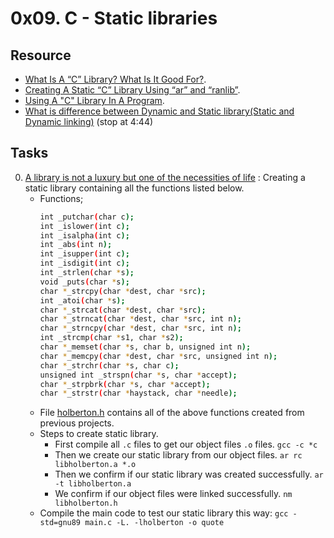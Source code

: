 # 0x09. C - Static libraries

## Resource

- [What Is A “C” Library? What Is It Good For?](https://docencia.ac.upc.edu/FIB/USO/Bibliografia/unix-c-libraries.html).
- [Creating A Static “C” Library Using “ar” and “ranlib”](https://docencia.ac.upc.edu/FIB/USO/Bibliografia/unix-c-libraries.html).
- [Using A "C" Library In A Program](https://docencia.ac.upc.edu/FIB/USO/Bibliografia/unix-c-libraries.html).
- [What is difference between Dynamic and Static library(Static and Dynamic linking)](https://www.youtube.com/watch?v=eW5he5uFBNM) (stop at 4:44)

## Tasks

0. [A library is not a luxury but one of the necessities of life](./libholberton.a) : Creating a static library containing all the functions listed below.
	- Functions;
		```sh
		int _putchar(char c);
		int _islower(int c);
		int _isalpha(int c);
		int _abs(int n);
		int _isupper(int c);
		int _isdigit(int c);
		int _strlen(char *s);
		void _puts(char *s);
		char *_strcpy(char *dest, char *src);
		int _atoi(char *s);
		char *_strcat(char *dest, char *src);
		char *_strncat(char *dest, char *src, int n);
		char *_strncpy(char *dest, char *src, int n);
		int _strcmp(char *s1, char *s2);
		char *_memset(char *s, char b, unsigned int n);
		char *_memcpy(char *dest, char *src, unsigned int n);
		char *_strchr(char *s, char c);
		unsigned int _strspn(char *s, char *accept);
		char *_strpbrk(char *s, char *accept);
		char *_strstr(char *haystack, char *needle);
		```
	- File [holberton.h](./holberton.h) contains all of the above functions created from previous projects.
	- Steps to create static library.
		- First compile all `.c` files to get our object files `.o` files.
			`gcc -c *c`
		- Then we create our static library from our object files.
			`ar rc libholberton.a *.o`
		- Then we confirm if our static library was created successfully.
			`ar -t libholberton.a`
		- We confirm if our object files were linked successfully.
			`nm libholberton.h`
	- Compile the main code to test our static library this way: `gcc -std=gnu89 main.c -L. -lholberton -o quote`
